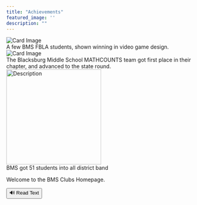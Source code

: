 ```yaml
---
title: "Achievements"
featured_image: ''
description: ""
---
```


<div class="card-container">
 <div class="card">
    <img src="https://resources.finalsite.net/images/f_auto,q_auto,t_image_size_6/v1689019814/mcpsorg/sgvky6zhwewlp1xskuik/MemberswithMedals.jpg" alt="Card Image">
    <div class="overlay-text">A few BMS FBLA students, shown winning in video game design.</div>
  </div>





 <div class="card">
     <img src="https://mathcounts.godmar.me/assets/images/mc-2025-team-win-small-ce539f3561932a383062c9f6488a7759.jpg" alt="Card Image">
     <div class="overlay-text">The Blacksburg Middle School MATHCOUNTS team got first place in their chapter, and advanced to the state round.</div>
  </div>






 <div class="card">
  <img src="https://encrypted-tbn0.gstatic.com/images?q=tbn:ANd9GcRlyyzfYsmUpPN8-thecXKBDHFAqPzcs1wiWQ&s" alt="Description" style="width: 250px; margin-right: 10px;">
  <div class="overlay-text">BMS got 51 students into all district band</div>
 </div>


<!DOCTYPE html>
<html>
<head>
  <title>Text to Speech</title>
</head>
<body>

  <p id="text-to-read">Welcome to the BMS Clubs Homepage.</p>
  <button onclick="readText()">🔊 Read Text</button>

  <script>
    function readText() {
      const text = document.getElementById("text-to-read").innerText;
      const speech = new SpeechSynthesisUtterance(text);
      window.speechSynthesis.speak(speech);
    }
  </script>

</body>
</html>